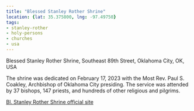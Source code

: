 ```yaml
---
title: "Blessed Stanley Rother Shrine"
location: {lat: 35.375800, lng: -97.49750}
tags:
- stanley-rother
- holy-persons
- churches
- usa
---
```


Blessed Stanley Rother Shrine, Southeast 89th Street, Oklahoma City, OK, USA

The shrine was dedicated on February 17, 2023 with the Most Rev. Paul S. Coakley, Archbishop of Oklahoma City presiding. The service was attended by 37 bishops, 147 priests, and hundreds of other religious and pilgrims.

[Bl. Stanley Rother Shrine official site](https://www.rothershrine.org/)
